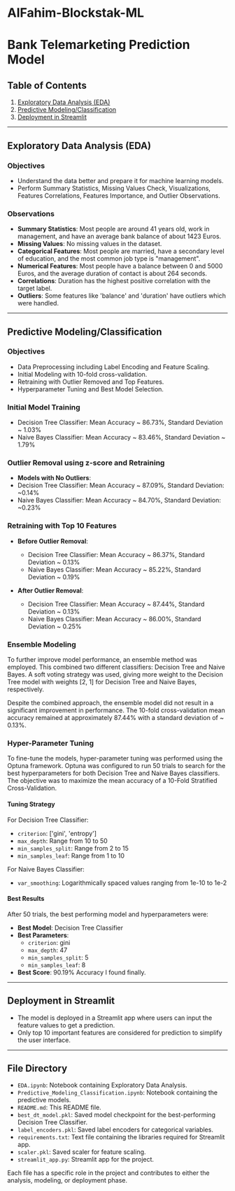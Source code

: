 # AIFahim-Blockstak-ML

# Bank Telemarketing Prediction Model

## Table of Contents

1. [Exploratory Data Analysis (EDA)](#eda)
2. [Predictive Modeling/Classification](#predictive-modeling)
3. [Deployment in Streamlit](#streamlit)

---

## Exploratory Data Analysis (EDA) <a name="eda"></a>

### Objectives

- Understand the data better and prepare it for machine learning models.
- Perform Summary Statistics, Missing Values Check, Visualizations, Features Correlations, Features Importance, and Outlier Observations.

### Observations

- **Summary Statistics**: Most people are around 41 years old, work in management, and have an average bank balance of about 1423 Euros.
- **Missing Values**: No missing values in the dataset.
- **Categorical Features**: Most people are married, have a secondary level of education, and the most common job type is "management".
- **Numerical Features**: Most people have a balance between 0 and 5000 Euros, and the average duration of contact is about 264 seconds.
- **Correlations**: Duration has the highest positive correlation with the target label.
- **Outliers**: Some features like 'balance' and 'duration' have outliers which were handled.

---

## Predictive Modeling/Classification <a name="predictive-modeling"></a>

### Objectives

- Data Preprocessing including Label Encoding and Feature Scaling.
- Initial Modeling with 10-fold cross-validation.
- Retraining with Outlier Removed and Top Features.
- Hyperparameter Tuning and Best Model Selection.

### Initial Model Training

- Decision Tree Classifier: Mean Accuracy ~ 86.73%, Standard Deviation ~ 1.03%
- Naive Bayes Classifier: Mean Accuracy ~ 83.46%, Standard Deviation ~ 1.79%

### Outlier Removal using z-score and Retraining

- **Models with No Outliers**:
- Decision Tree Classifier: Mean Accuracy ~ 87.09%, Standard Deviation: ~0.14%
- Naive Bayes Classifier: Mean Accuracy ~ 84.70%, Standard Deviation: ~0.23%

### Retraining with Top 10 Features

- **Before Outlier Removal**: 
  - Decision Tree Classifier: Mean Accuracy ~ 86.37%, Standard Deviation ~ 0.13%
  - Naive Bayes Classifier: Mean Accuracy ~ 85.22%, Standard Deviation ~ 0.19%
  
- **After Outlier Removal**: 
  - Decision Tree Classifier: Mean Accuracy ~ 87.44%, Standard Deviation ~ 0.13%
  - Naive Bayes Classifier: Mean Accuracy ~ 86.00%, Standard Deviation ~ 0.25%

### Ensemble Modeling
To further improve model performance, an ensemble method was employed. This combined two different classifiers: Decision Tree and Naive Bayes. A soft voting strategy was used, giving more weight to the Decision Tree model with weights [2, 1] for Decision Tree and Naive Bayes, respectively.

Despite the combined approach, the ensemble model did not result in a significant improvement in performance. The 10-fold cross-validation mean accuracy remained at approximately 87.44% with a standard deviation of ~ 0.13%. 

### Hyper-Parameter Tuning

To fine-tune the models, hyper-parameter tuning was performed using the Optuna framework. Optuna was configured to run 50 trials to search for the best hyperparameters for both Decision Tree and Naive Bayes classifiers. The objective was to maximize the mean accuracy of a 10-Fold Stratified Cross-Validation.

#### Tuning Strategy

For Decision Tree Classifier:
- `criterion`: ['gini', 'entropy']
- `max_depth`: Range from 10 to 50
- `min_samples_split`: Range from 2 to 15
- `min_samples_leaf`: Range from 1 to 10

For Naive Bayes Classifier:
- `var_smoothing`: Logarithmically spaced values ranging from 1e-10 to 1e-2

#### Best Results

After 50 trials, the best performing model and hyperparameters were:
- **Best Model**: Decision Tree Classifier
- **Best Parameters**: 
  - `criterion`: gini
  - `max_depth`: 47
  - `min_samples_split`: 5
  - `min_samples_leaf`: 8
- **Best Score**: 90.19% Accuracy I found finally. 


---

## Deployment in Streamlit <a name="streamlit"></a>

- The model is deployed in a Streamlit app where users can input the feature values to get a prediction.
- Only top 10 important features are considered for prediction to simplify the user interface.

---

## File Directory

- `EDA.ipynb`: Notebook containing Exploratory Data Analysis.
- `Predictive_Modeling_Classification.ipynb`: Notebook containing the predictive models.
- `README.md`: This README file.
- `best_dt_model.pkl`: Saved model checkpoint for the best-performing Decision Tree Classifier.
- `label_encoders.pkl`: Saved label encoders for categorical variables.
- `requirements.txt`: Text file containing the libraries required for Streamlit app.
- `scaler.pkl`: Saved scaler for feature scaling.
- `streamlit_app.py`: Streamlit app for the project.

Each file has a specific role in the project and contributes to either the analysis, modeling, or deployment phase.



